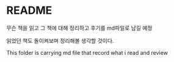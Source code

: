 # README

무슨 책을 읽고 그 책에 대해 정리하고 후기를 md파일로 남길 예정

읽었던 책도 돌이켜보며 정리해볼 생각할 것이다.

This folder is carrying md file that record what i read and review